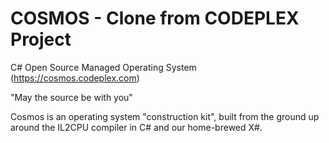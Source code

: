 COSMOS - Clone from CODEPLEX Project
======

C# Open Source Managed Operating System (https://cosmos.codeplex.com)

"May the source be with you"

Cosmos is an operating system "construction kit", built from the ground up around the IL2CPU compiler 
in C# and our home-brewed X#.
